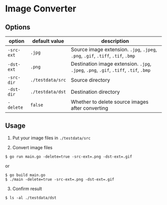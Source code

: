 # Image Converter

## Options

|option|default value|description|
|---|---|---|
|`-src-ext`|`.jpg`|Source image extension. `.jpg`, `.jpeg`, `.png`, `.gif`, `.tiff`, `.tif`, `.bmp`|
|`-dst-ext`|`.png`|Destination image extension. `.jpg`, `.jpeg`, `.png`, `.gif`, `.tiff`, `.tif`, `.bmp`|
|`-src-dir`|`./testdata/src`|Source directory|
|`-dst-dir`|`./testdata/dst`|Destination directory|
|`-delete`|`false`|Whether to delete source images after converting|

## Usage

1. Put your image files in `./testdata/src`

2. Convert image files
```shell
$ go run main.go -delete=true -src-ext=.png -dst-ext=.gif
```
or
```shell
$ go build main.go
$ ./main -delete=true -src-ext=.png -dst-ext=.gif
```

3. Confirm result
```shell
$ ls -al ./testdata/dst
```
